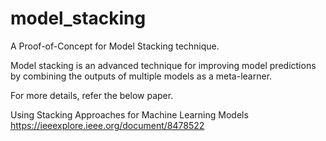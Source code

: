 # model_stacking
A Proof-of-Concept for Model Stacking technique.

Model stacking is an advanced technique for improving model predictions by combining the outputs of multiple models as a meta-learner.

For more details, refer the below paper.

Using Stacking Approaches for Machine Learning Models
https://ieeexplore.ieee.org/document/8478522

